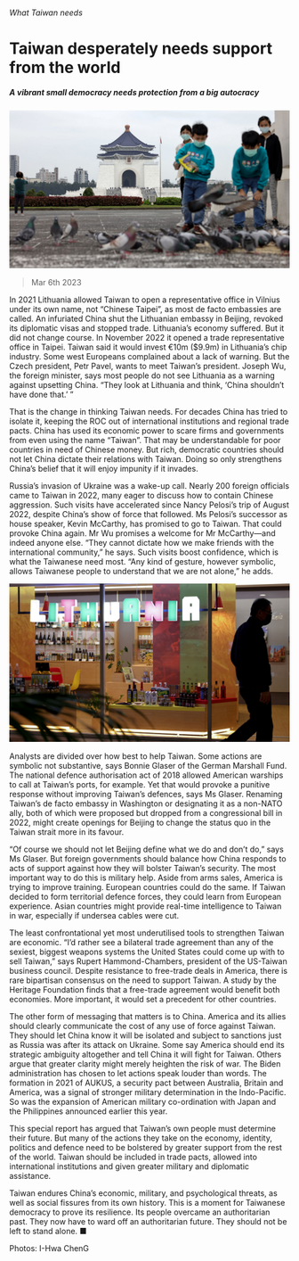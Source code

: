 ###### What Taiwan needs

# Taiwan desperately needs support from the world 

##### A vibrant small democracy needs protection from a big autocracy 

![image](images/20230311_SRP520.jpg) 

> Mar 6th 2023 

In 2021 Lithuania allowed Taiwan to open a representative office in Vilnius under its own name, not “Chinese Taipei”, as most de facto embassies are called. An infuriated China shut the Lithuanian embassy in Beijing, revoked its diplomatic visas and stopped trade. Lithuania’s economy suffered. But it did not change course. In November 2022 it opened a trade representative office in Taipei. Taiwan said it would invest €10m ($9.9m) in Lithuania’s chip industry. Some west Europeans complained about a lack of warning. But the Czech president, Petr Pavel, wants to meet Taiwan’s president. Joseph Wu, the foreign minister, says most people do not see Lithuania as a warning against upsetting China. “They look at Lithuania and think, ‘China shouldn’t have done that.’ ”

That is the change in thinking Taiwan needs. For decades China has tried to isolate it, keeping the ROC out of international institutions and regional trade pacts. China has used its economic power to scare firms and governments from even using the name “Taiwan”. That may be understandable for poor countries in need of Chinese money. But rich, democratic countries should not let China dictate their relations with Taiwan. Doing so only strengthens China’s belief that it will enjoy impunity if it invades.

Russia’s invasion of Ukraine was a wake-up call. Nearly 200 foreign officials came to Taiwan in 2022, many eager to discuss how to contain Chinese aggression. Such visits have accelerated since Nancy Pelosi’s trip of August 2022, despite China’s show of force that followed. Ms Pelosi’s successor as house speaker, Kevin McCarthy, has promised to go to Taiwan. That could provoke China again. Mr Wu promises a welcome for Mr McCarthy—and indeed anyone else. “They cannot dictate how we make friends with the international community,” he says. Such visits boost confidence, which is what the Taiwanese need most. “Any kind of gesture, however symbolic, allows Taiwanese people to understand that we are not alone,” he adds. 

![image](images/20230311_SRP519.jpg) 


Analysts are divided over how best to help Taiwan. Some actions are symbolic not substantive, says Bonnie Glaser of the German Marshall Fund. The national defence authorisation act of 2018 allowed American warships to call at Taiwan’s ports, for example. Yet that would provoke a punitive response without improving Taiwan’s defences, says Ms Glaser. Renaming Taiwan’s de facto embassy in Washington or designating it as a non-NATO ally, both of which were proposed but dropped from a congressional bill in 2022, might create openings for Beijing to change the status quo in the Taiwan strait more in its favour. 

“Of course we should not let Beijing define what we do and don’t do,” says Ms Glaser. But foreign governments should balance how China responds to acts of support against how they will bolster Taiwan’s security. The most important way to do this is military help. Aside from arms sales, America is trying to improve training. European countries could do the same. If Taiwan decided to form territorial defence forces, they could learn from European experience. Asian countries might provide real-time intelligence to Taiwan in war, especially if undersea cables were cut.

The least confrontational yet most underutilised tools to strengthen Taiwan are economic. “I’d rather see a bilateral trade agreement than any of the sexiest, biggest weapons systems the United States could come up with to sell Taiwan,” says Rupert Hammond-Chambers, president of the US-Taiwan business council. Despite resistance to free-trade deals in America, there is rare bipartisan consensus on the need to support Taiwan. A study by the Heritage Foundation finds that a free-trade agreement would benefit both economies. More important, it would set a precedent for other countries.

The other form of messaging that matters is to China. America and its allies should clearly communicate the cost of any use of force against Taiwan. They should let China know it will be isolated and subject to sanctions just as Russia was after its attack on Ukraine. Some say America should end its strategic ambiguity altogether and tell China it will fight for Taiwan. Others argue that greater clarity might merely heighten the risk of war. The Biden administration has chosen to let actions speak louder than words. The formation in 2021 of AUKUS, a security pact between Australia, Britain and America, was a signal of stronger military determination in the Indo-Pacific. So was the expansion of American military co-ordination with Japan and the Philippines announced earlier this year.

This special report has argued that Taiwan’s own people must determine their future. But many of the actions they take on the economy, identity, politics and defence need to be bolstered by greater support from the rest of the world. Taiwan should be included in trade pacts, allowed into international institutions and given greater military and diplomatic assistance. 

Taiwan endures China’s economic, military, and psychological threats, as well as social fissures from its own history. This is a moment for Taiwanese democracy to prove its resilience. Its people overcame an authoritarian past. They now have to ward off an authoritarian future. They should not be left to stand alone. ■

Photos: I-Hwa ChenG

